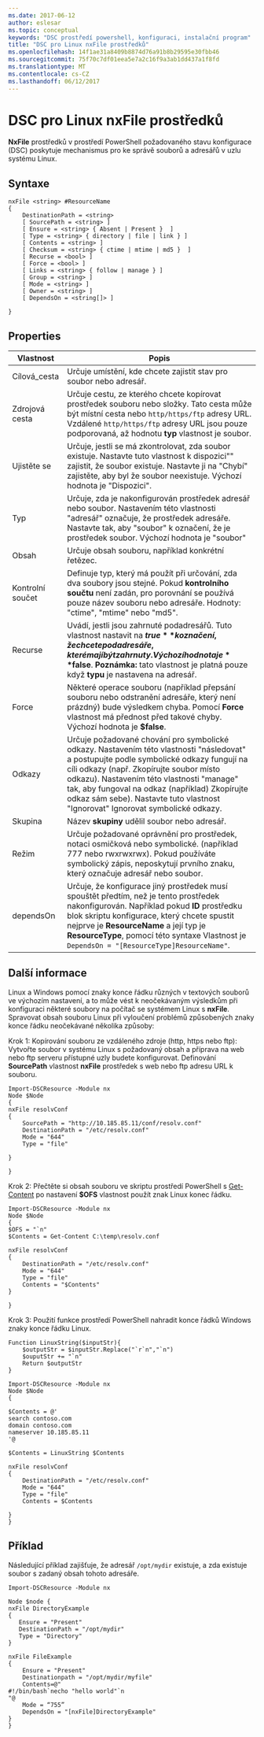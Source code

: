 ```yaml
---
ms.date: 2017-06-12
author: eslesar
ms.topic: conceptual
keywords: "DSC prostředí powershell, konfiguraci, instalační program"
title: "DSC pro Linux nxFile prostředků"
ms.openlocfilehash: 14f1ae31a8409b8874d76a91b8b29595e30fbb46
ms.sourcegitcommit: 75f70c7df01eea5e7a2c16f9a3ab1dd437a1f8fd
ms.translationtype: MT
ms.contentlocale: cs-CZ
ms.lasthandoff: 06/12/2017
---
```

# <a name="dsc-for-linux-nxfile-resource"></a>DSC pro Linux nxFile prostředků

**NxFile** prostředků v prostředí PowerShell požadovaného stavu konfigurace (DSC) poskytuje mechanismus pro ke správě souborů a adresářů v uzlu systému Linux.

## <a name="syntax"></a>Syntaxe

```
nxFile <string> #ResourceName
{
    DestinationPath = <string>
    [ SourcePath = <string> ]
    [ Ensure = <string> { Absent | Present }  ]
    [ Type = <string> { directory | file | link } ]
    [ Contents = <string> ]
    [ Checksum = <string> { ctime | mtime | md5 }  ]
    [ Recurse = <bool> ]
    [ Force = <bool> ]
    [ Links = <string> { follow | manage } ]
    [ Group = <string> ]
    [ Mode = <string> ]
    [ Owner = <string> ]
    [ DependsOn = <string[]> ]

}
```

## <a name="properties"></a>Properties

|  Vlastnost |  Popis | 
|---|---|
| Cílová_cesta| Určuje umístění, kde chcete zajistit stav pro soubor nebo adresář.| 
| Zdrojová cesta| Určuje cestu, ze kterého chcete kopírovat prostředek souboru nebo složky. Tato cesta může být místní cesta nebo `http/https/ftp` adresy URL. Vzdálené `http/https/ftp` adresy URL jsou pouze podporovaná, až hodnotu **typ** vlastnost je soubor.| 
| Ujistěte se| Určuje, jestli se má zkontrolovat, zda soubor existuje. Nastavte tuto vlastnost k dispozici"" zajistit, že soubor existuje. Nastavte ji na "Chybí" zajistěte, aby byl že soubor neexistuje. Výchozí hodnota je "Dispozici".| 
| Typ| Určuje, zda je nakonfigurován prostředek adresář nebo soubor. Nastavením této vlastnosti "adresář" označuje, že prostředek adresáře. Nastavte tak, aby "soubor" k označení, že je prostředek soubor. Výchozí hodnota je "soubor"| 
| Obsah| Určuje obsah souboru, například konkrétní řetězec.| 
| Kontrolní součet| Definuje typ, který má použít při určování, zda dva soubory jsou stejné. Pokud **kontrolního součtu** není zadán, pro porovnání se používá pouze název souboru nebo adresáře. Hodnoty: "ctime", "mtime" nebo "md5".| 
| Recurse| Uvádí, jestli jsou zahrnuté podadresářů. Tuto vlastnost nastavit na **$true** k označení, že chcete podadresáře, které mají být zahrnuty. Výchozí hodnota je **$false**. **Poznámka:** tato vlastnost je platná pouze když **typu** je nastavena na adresář.| 
| Force| Některé operace souboru (například přepsání souboru nebo odstranění adresáře, který není prázdný) bude výsledkem chyba. Pomocí **Force** vlastnost má přednost před takové chyby. Výchozí hodnota je **$false**.| 
| Odkazy| Určuje požadované chování pro symbolické odkazy. Nastavením této vlastnosti "následovat" a postupujte podle symbolické odkazy fungují na cíli odkazy (např. Zkopírujte soubor místo odkazu). Nastavením této vlastnosti "manage" tak, aby fungoval na odkaz (například) Zkopírujte odkaz sám sebe). Nastavte tuto vlastnost "Ignorovat" Ignorovat symbolické odkazy.| 
| Skupina| Název **skupiny** udělil soubor nebo adresář.| 
| Režim| Určuje požadované oprávnění pro prostředek, notaci osmičková nebo symbolické. (například 777 nebo rwxrwxrwx). Pokud používáte symbolický zápis, neposkytují prvního znaku, který označuje adresář nebo soubor.| 
| dependsOn | Určuje, že konfigurace jiný prostředek musí spouštět předtím, než je tento prostředek nakonfigurován. Například pokud **ID** prostředku blok skriptu konfigurace, který chcete spustit nejprve je **ResourceName** a její typ je **ResourceType**, pomocí této syntaxe Vlastnost je `DependsOn = "[ResourceType]ResourceName"`.| 

## <a name="additional-information"></a>Další informace


Linux a Windows pomocí znaky konce řádku různých v textových souborů ve výchozím nastavení, a to může vést k neočekávaným výsledkům při konfiguraci některé soubory na počítač se systémem Linux s __nxFile__. Spravovat obsah souboru Linux při vyloučení problémů způsobených znaky konce řádku neočekávané několika způsoby:

Krok 1: Kopírování souboru ze vzdáleného zdroje (http, https nebo ftp): Vytvořte soubor v systému Linux s požadovaný obsah a příprava na web nebo ftp serveru přístupné uzly budete konfigurovat. Definování __SourcePath__ vlastnost __nxFile__ prostředek s web nebo ftp adresu URL k souboru.

```
Import-DSCResource -Module nx
Node $Node
{
nxFile resolvConf
{
    SourcePath = "http://10.185.85.11/conf/resolv.conf"
    DestinationPath = "/etc/resolv.conf"
    Mode = "644"        
    Type = "file"
    
}
        
}
```


Krok 2: Přečtěte si obsah souboru ve skriptu prostředí PowerShell s [Get-Content](https://technet.microsoft.com/en-us/library/hh849787.aspx) po nastavení __$OFS__ vlastnost použít znak Linux konec řádku.


```
Import-DSCResource -Module nx
Node $Node
{
$OFS = "`n"
$Contents = Get-Content C:\temp\resolv.conf

nxFile resolvConf
{
    DestinationPath = "/etc/resolv.conf"
    Mode = "644"        
    Type = "file"
    Contents = "$Contents"
}

}
```


Krok 3: Použití funkce prostředí PowerShell nahradit konce řádků Windows znaky konce řádku Linux.

```
Function LinuxString($inputStr){
    $outputStr = $inputStr.Replace("`r`n","`n")
    $ouputStr += "`n"
    Return $outputStr
}

Import-DSCResource -Module nx
Node $Node
{

$Contents = @'
search contoso.com
domain contoso.com
nameserver 10.185.85.11
'@

$Contents = LinuxString $Contents

nxFile resolvConf
{
    DestinationPath = "/etc/resolv.conf"
    Mode = "644"        
    Type = "file"
    Contents = $Contents
    
}
}
```

## <a name="example"></a>Příklad

Následující příklad zajišťuje, že adresář `/opt/mydir` existuje, a zda existuje soubor s zadaný obsah tohoto adresáře.

```
Import-DSCResource -Module nx 

Node $node {
nxFile DirectoryExample
{
   Ensure = "Present"
   DestinationPath = "/opt/mydir"
   Type = "Directory"
}

nxFile FileExample
{
    Ensure = "Present"
    Destinationpath = "/opt/mydir/myfile"
    Contents=@"
#!/bin/bash`necho "hello world"`n
"@ 
    Mode = “755”
    DependsOn = "[nxFile]DirectoryExample"
} 
}
```

